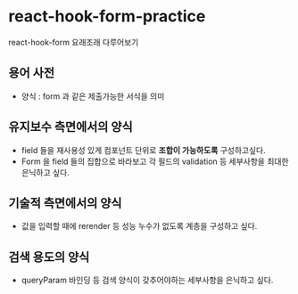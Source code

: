 # react-hook-form-practice
react-hook-form 요래조래 다루어보기

## 용어 사전

* 양식 : form 과 같은 제출가능한 서식을 의미

## 유지보수 측면에서의 양식

* field 들을 재사용성 있게 컴포넌트 단위로 **조합이 가능하도록** 구성하고싶다.
* Form 을 field 들의 집합으로 바라보고 각 필드의 validation 등 세부사항을 최대한 은닉하고 싶다.

## 기술적 측면에서의 양식

* 값을 입력할 때에 rerender 등 성능 누수가 없도록 계층을 구성하고 싶다.

## 검색 용도의 양식

* queryParam 바인딩 등 검색 양식이 갖추어야하는 세부사항을 은닉하고 싶다.

